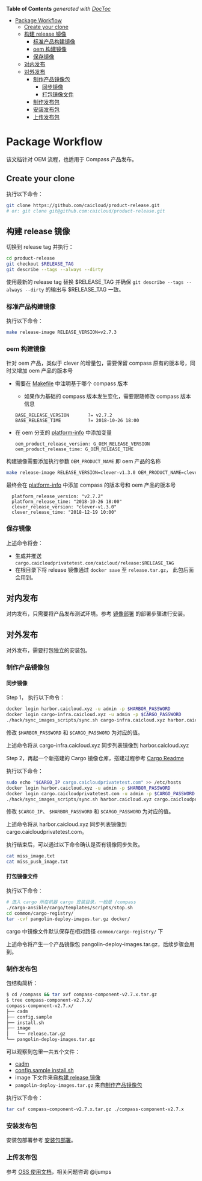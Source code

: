 <!-- START doctoc generated TOC please keep comment here to allow auto update -->
<!-- DON'T EDIT THIS SECTION, INSTEAD RE-RUN doctoc TO UPDATE -->
**Table of Contents**  *generated with [DocToc](https://github.com/thlorenz/doctoc)*

- [Package Workflow](#package-workflow)
  - [Create your clone](#create-your-clone)
  - [构建 release 镜像](#%E6%9E%84%E5%BB%BA-release-%E9%95%9C%E5%83%8F)
    - [标准产品构建镜像](#%E6%A0%87%E5%87%86%E4%BA%A7%E5%93%81%E6%9E%84%E5%BB%BA%E9%95%9C%E5%83%8F)
    - [oem 构建镜像](#oem-%E6%9E%84%E5%BB%BA%E9%95%9C%E5%83%8F)
    - [保存镜像](#%E4%BF%9D%E5%AD%98%E9%95%9C%E5%83%8F)
  - [对内发布](#%E5%AF%B9%E5%86%85%E5%8F%91%E5%B8%83)
  - [对外发布](#%E5%AF%B9%E5%A4%96%E5%8F%91%E5%B8%83)
    - [制作产品镜像包](#%E5%88%B6%E4%BD%9C%E4%BA%A7%E5%93%81%E9%95%9C%E5%83%8F%E5%8C%85)
      - [同步镜像](#%E5%90%8C%E6%AD%A5%E9%95%9C%E5%83%8F)
      - [打包镜像文件](#%E6%89%93%E5%8C%85%E9%95%9C%E5%83%8F%E6%96%87%E4%BB%B6)
    - [制作发布包](#%E5%88%B6%E4%BD%9C%E5%8F%91%E5%B8%83%E5%8C%85)
    - [安装发布包](#%E5%AE%89%E8%A3%85%E5%8F%91%E5%B8%83%E5%8C%85)
    - [上传发布包](#%E4%B8%8A%E4%BC%A0%E5%8F%91%E5%B8%83%E5%8C%85)

<!-- END doctoc generated TOC please keep comment here to allow auto update -->

# Package Workflow

该文档针对 OEM 流程，也适用于 Compass 产品发布。

## Create your clone

执行以下命令：

```bash
git clone https://github.com/caicloud/product-release.git
# or: git clone git@github.com:caicloud/product-release.git
```

## 构建 release 镜像

切换到 release tag 并执行：

```bash
cd product-release
git checkout $RELEASE_TAG
git describe --tags --always --dirty
```

使用最新的 release tag 替换 $RELEASE_TAG 并确保 `git describe --tags --always --dirty` 的输出与 $RELEASE_TAG 一致。

### 标准产品构建镜像

执行以下命令：

```bash
make release-image RELEASE_VERSION=v2.7.3
```

### oem 构建镜像

针对 oem 产品，类似于 clever 的增量包，需要保留 compass 原有的版本号，同时又增加 oem 产品的版本号

- 需要在 [Makefile](../Makefile) 中注明基于哪个 compass 版本
    - 如果作为基础的 compass 版本发生变化，需要跟随修改 compass 版本信息
    ```
    BASE_RELEASE_VERSION       ?= v2.7.2
    BASE_RELEASE_TIME          ?= 2018-10-26 18:00
    ```

- 在 oem 分支的 [platform-info](../platform-info.yaml.j2) 中添加变量
    ```
    oem_product_release_version: G_OEM_RELEASE_VERSION
    oem_product_release_time: G_OEM_RELEASE_TIME
    ```

构建镜像需要添加执行参数 `OEM_PRODUCT_NAME` 即 oem 产品的名称

```bash
make release-image RELEASE_VERSION=clever-v1.3.0 OEM_PRODUCT_NAME=clever
```

最终会在 [platform-info](../platform-info.yaml.j2) 中添加 compass 的版本号和 oem 产品的版本号

```
  platform_release_version: "v2.7.2"
  platform_release_time: "2018-10-26 18:00"
  clever_release_version: "clever-v1.3.0"
  clever_release_time: "2018-12-19 10:00"
```

### 保存镜像

上述命令将会：

- 生成并推送 `cargo.caicloudprivatetest.com/caicloud/release:$RELEASE_TAG`
- 在根目录下将 release 镜像通过 `docker save` 至 `release.tar.gz`， 此包后面会用到。

## 对内发布

对内发布，只需要将产品发布测试环境。参考 [镜像部署](./product-installation.md#%E9%95%9C%E5%83%8F%E9%83%A8%E7%BD%B2) 的部署步骤进行安装。

## 对外发布

对外发布，需要打包独立的安装包。

### 制作产品镜像包

#### 同步镜像

Step 1， 执行以下命令：

```bash
docker login harbor.caicloud.xyz -u admin -p $HARBOR_PASSWORD
docker login cargo-infra.caicloud.xyz -u admin -p $CARGO_PASSWORD
./hack/sync_images_scripts/sync.sh cargo-infra.caicloud.xyz harbor.caicloud.xyz ./oem-images-lists
```

修改 `$HARBOR_PASSWORD` 和 `$CARGO_PASSWORD` 为对应的值。

上述命令将从 cargo-infra.caicloud.xyz 同步列表镜像到 harbor.caicloud.xyz

Step 2，再起一个新搭建的 Cargo 镜像仓库，搭建过程参考 [Cargo Readme](https://github.com/caicloud/cargo/blob/master/README.md)

执行以下命令：

```bash
sudo echo "$CARGO_IP cargo.caicloudprivatetest.com" >> /etc/hosts
docker login harbor.caicloud.xyz -u admin -p $HARBOR_PASSWORD
docker login cargo.caicloudprivatetest.com -u admin -p $CARGO_PASSWORD
./hack/sync_images_scripts/sync.sh harbor.caicloud.xyz cargo.caicloudprivatetest.com ./oem-images-lists
```

修改 `$CARGO_IP`、 `$HARBOR_PASSWORD` 和 `$CARGO_PASSWORD` 为对应的值。

上述命令将从 harbor.caicloud.xyz 同步列表镜像到 cargo.caicloudprivatetest.com。

执行结束后，可以通过以下命令确认是否有镜像同步失败。

```bash
cat miss_image.txt
cat miss_push_image.txt
```

#### 打包镜像文件

执行以下命令：

```bash
# 进入 cargo 所在机器 cargo 安装目录，一般是 /compass
./cargo-ansible/cargo/templates/scripts/stop.sh
cd common/cargo-registry/
tar -cvf pangolin-deploy-images.tar.gz docker/
```

cargo 中镜像文件默认保存在相对路径 `common/cargo-registry/` 下

上述命令将产生一个产品镜像包 pangolin-deploy-images.tar.gz，后续步骤会用到。

### 制作发布包

包结构简析：

```bash
$ cd /compass && tar xvf compass-component-v2.7.x.tar.gz
$ tree compass-component-v2.7.x/
compass-component-v2.7.x/
├── cadm
├── config.sample
├── install.sh
├── image
│   └── release.tar.gz
└── pangolin-deploy-images.tar.gz
```

可以观察到包里一共五个文件：

- [cadm](https://github.com/caicloud/compass-admin/releases)
- [config.sample install.sh](../hack/)
- image 下文件来自[构建 release 镜像](#%E6%9E%84%E5%BB%BA-release-%E9%95%9C%E5%83%8F)
- `pangolin-deploy-images.tar.gz` 来自[制作产品镜像包](#%E5%88%B6%E4%BD%9C%E4%BA%A7%E5%93%81%E9%95%9C%E5%83%8F%E5%8C%85)

执行以下命令：

```bash
tar cvf compass-component-v2.7.x.tar.gz ./compass-component-v2.7.x
```

### 安装发布包

安装包部署参考 [安装包部署](./product-installation.md#%E5%AE%89%E8%A3%85%E5%8C%85%E9%83%A8%E7%BD%B2)。

### 上传发布包

参考 [OSS 使用文档](https://forum.caicloud.xyz/t/topic/100)，相关问题咨询 @ijumps
